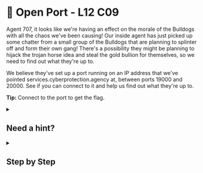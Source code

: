# 👐 Open Port - L12 C09

Agent 707, it looks like we're having an effect on the morale of the Bulldogs with all the chaos we've been causing! Our inside agent has just picked up some chatter from a small group of the Bulldogs that are planning to splinter off and form their own gang! There's a possibility they might be planning to hijack the trojan horse idea and steal the gold bullion for themselves, so we need to find out what they're up to.

We believe they've set up a port running on an IP address that we've pointed services.cyberprotection.agency at, between ports 19000 and 20000. See if you can connect to it and help us find out what they're up to.

**Tip:** Connect to the port to get the flag.

<details><summary>

## Need a hint?</summary>

> 💡 Hint: You'll want to use nmap for this. Make sure you specify the port range. If it's not coming up, remember there are two types of ports. A normal nmap scan will only check for one type of port by default.

</details>

<details><summary>

## Step by Step</summary>

- Open a terminal and run `nmap -p 19000-20000 -Pn services.cyberprotection.agency`
- It should list one closed port, for me it was `19991`
- Run `nc -u services.cyberprotection.agency 19991` to establish a UDP connection
- Hit enter when its seems like the scan is showing up blank
- The flag should appear

`flag: 3qwLD3tzAqLdCUdPSGZ1Hb`

</details>
